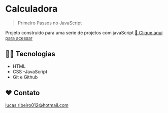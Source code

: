 # Calculadora



> Primeiro Passos no JavaScript

Projeto construido para uma serie de projetos com javaScript
[ 🔗 Clique aqui para acessar](https://luca-srd.github.io/calculadora-javascript-/)

## 👨‍💻 Tecnologias

- HTML
- CSS
  -JavaScript
- Git e Github

## ❤ Contato

lucas.ribeiro012@hotmail.com
